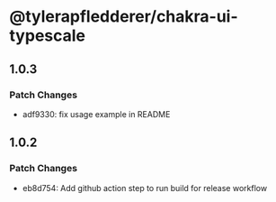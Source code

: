 # @tylerapfledderer/chakra-ui-typescale

## 1.0.3

### Patch Changes

- adf9330: fix usage example in README

## 1.0.2

### Patch Changes

- eb8d754: Add github action step to run build for release workflow

